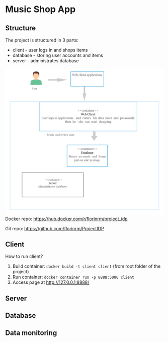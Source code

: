 # Music Shop App

## Structure
The project is structured in 3 parts:
- client - user logs in and shops items
- database - storing user accounts and items
- server - administrates database

![diagram](diagram.png "Project diagram")
Docker repo: https://hub.docker.com/r/florinrm/proiect_idp

Git repo: https://github.com/florinrm/ProiectIDP

## Client
How to run client?
1) Build container: `docker build -t client client` (from root folder of the project)
2) Run container: `docker container run -p 8888:5000 client`
3) Access page at http://127.0.0.1:8888/

## Server

## Database

## Data monitoring

